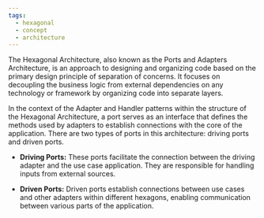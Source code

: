 ```yaml
---
tags:
  - hexagonal
  - concept
  - architecture
---
```


The Hexagonal Architecture, also known as the Ports and Adapters Architecture, is an approach to designing and organizing code based on the primary design principle of separation of concerns. It focuses on decoupling the business logic from external dependencies on any technology or framework by organizing code into separate layers.

In the context of the Adapter and Handler patterns within the structure of the Hexagonal Architecture, a port serves as an interface that defines the methods used by adapters to establish connections with the core of the application. There are two types of ports in this architecture: driving ports and driven ports.

- **Driving Ports:** These ports facilitate the connection between the driving adapter and the use case application. They are responsible for handling inputs from external sources.
    
- **Driven Ports:** Driven ports establish connections between use cases and other adapters within different hexagons, enabling communication between various parts of the application.
